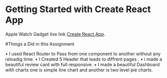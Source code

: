 # Getting Started with Create React App

Apple Watch Gadget live link [Create React App](https://brilliant-lollipop-38c785.netlify.app/).

#Things a Did in this Assignment

• I used React Router to Pass from one component to another without any reloadig time.
• I Created 5 Header that leads to diffrent pages .
• i made a beautiful review card with full responsive.
• I made a beautiful Dashboard with charts one is simple line chart and another is two level pie charts.


